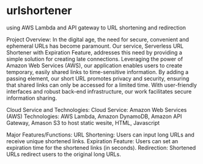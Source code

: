 # urlshortener
using AWS Lambda and API gateway to URL shortening and redirection

Project Overview:
In the digital age, the need for secure, convenient and ephemeral URLs has become paramount. Our service, Serverless URL Shortener with Expiration Feature, addresses this need by providing a simple solution for creating late connections. Leveraging the power of Amazon Web Services (AWS), our application enables users to create temporary, easily shared links to time-sensitive information. By adding a passing element, our short URL promotes privacy and security, ensuring that shared links can only be accessed for a limited time. With user-friendly interfaces and robust back-end infrastructure, our work facilitates secure information sharing.

Cloud Service and Technologies:
Cloud Service: Amazon Web Services (AWS)
Technologies: AWS Lambda, Amazon DynamoDB, Amazon API Gateway, Amason S3 to host static wesite, HTML, Javascript

Major Features/Functions:
URL Shortening: Users can input long URLs and receive unique shortened links.
Expiration Feature: Users can set an expiration time for the shortened links (in seconds).
Redirection: Shortened URLs redirect users to the original long URLs.

